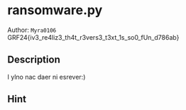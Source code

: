 # ransomware.py

Author: `Myra0106` 
<br>
GRF24{iv3_re4liz3_th4t_r3vers3_t3xt_1s_so0_fUn_d786ab}

## Description

I ylno nac daer ni esrever:)

## Hint